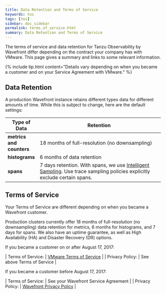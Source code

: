 ```yaml
---
title: Data Retention and Terms of Service
keywords: tos
tags: [tos]
sidebar: doc_sidebar
permalink: terms_of_service.html
summary: Data Retention and Terms of Service
---
```

The terms of service and data retention for Tanzu Observability by Wavefront differ depending on the contract your company has with VMware. This page gives a summary and links to some relevant information.

{% include tip.html content="Details vary depending on when you became a customer and on your Service Agreement with VMware." %}


## Data Retention

A production Wavefront instance retains different types data for different amounts of time. While this is subject to change, here are the default settings:

<table>
<tbody>
<thead>
<tr><th width="20%">Type of Data</th><th width="80%">Retention</th></tr>
</thead>
<tr><td><strong>metrics and counters</strong></td>
<td>18 months of full-resolution (no downsampling)</td></tr>
<tr><td><strong>histograms</strong></td>
<td>6 months of data retention</td></tr>
<tr><td><strong>spans</strong></td>
<td>7 days retention. With spans, we use <a href="trace_data_sampling.html#intelligent-sampling">Intelligent Sampling</a>. Use trace sampling policies explicitly exclude certain spans.  </td></tr>
</tbody>
</table>

## Terms of Service

Your Terms of Service are different depending on when you became a Wavefront customer.

Production clusters currently offer 18 months of full-resolution (no downsampling) data retention for metrics, 6 months for histograms, and 7 days for spans. We also have an uptime guarantee, as well as High Availability (HA) and Disaster Recovery (DR) options.

If you became a customer on or after August 17, 2017:

| Terms of Service: | [VMware Terms of Service](http://www.vmware.com/download/eula/wavefront-terms-of-service.html) |
| Privacy Policy: | See above Terms of Service |

If you became a customer before August 17, 2017:

| Terms of Service: | See your Wavefront Service Agreement |
| Privacy Policy: | [Wavefront Privacy Policy](https://docs.wavefront.com/privacy.html) |
